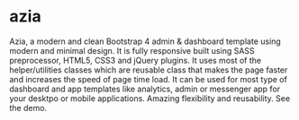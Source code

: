 # azia

Azia, a modern and clean Bootstrap 4 admin &amp; dashboard template using modern and minimal design. It is fully responsive built using SASS preprocessor, HTML5, CSS3 and jQuery plugins. It uses most of the helper/utilities classes which are reusable class that makes the page faster and increases the speed of page time load. It can be used for most type of dashboard and app templates like analytics, admin or messenger app for your desktpo or mobile applications. Amazing flexibility and reusability. See the demo.
